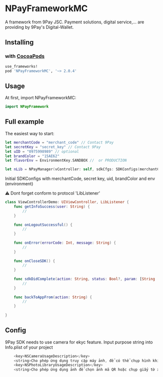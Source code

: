 # NPayFrameworkMC 
A framework from 9Pay JSC. Payment solutions, digital service,... are providing by 9Pay's Digital-Wallet.

## Installing

### with [CocoaPods](https://cocoapods.org)
```ruby
use_frameworks!
pod 'NPayFrameworkMC', '~> 2.0.4'
```

## Usage

At first, import NPayFrameworkMC:

```swift
import NPayFramework
```


## Full example

The easiest way to start:
```swift
let merchantCode = "merchant_code" // Contact 9Pay
let secretKey = "secret_key" // Contact 9Pay
let uID = "0975998989" // optional
let brandColor = "15AE62"
let flavorEnv = EnvironmentKey.SANDBOX //  or PRODUCTION

let nLib = NPayManager(vController: self, sdkCfgs: SDKConfigs(merchantCode: merchantCode, secretKey: secretKey, uid: uID, brandColor: brandColor, env: flavorEnv))
```

Initial SDKConfigs with merchantCode, secret key, uid, brandColor and env (environment)

⚠️ Dont forget conform to protocol 'LibListener'

```swift
class ViewControllerDemo: UIViewController, LibListener {
    func getInfoSuccess(user: String) {
        //
    }
    
    func onLogoutSuccessful() {
        //
    }
    
    func onError(errorCode: Int, message: String) {
        //
    }
    
    func onCloseSDK() {
        //
    }
    
    func sdkDidComplete(action: String, status: Bool?, param: [String : Any]?) {
        //
    }
    
    func backToAppFrom(action: String) {
        //
    }
    
}
```

## Config

9Pay SDK needs to use camera for ekyc feature.
Input purpose string into Info.plist of your project

```swift
	<key>NSCameraUsageDescription</key>
	<string>Cho phép ứng dụng truy cập máy ảnh, để có thể chụp hình khi xác thực tài khoản và quét mã vạch thanh toán</string>
	<key>NSPhotoLibraryUsageDescription</key>
	<string>Cho phép ứng dụng ảnh để chọn ảnh mã QR hoặc chụp giấy tờ xác thực</string>
```
